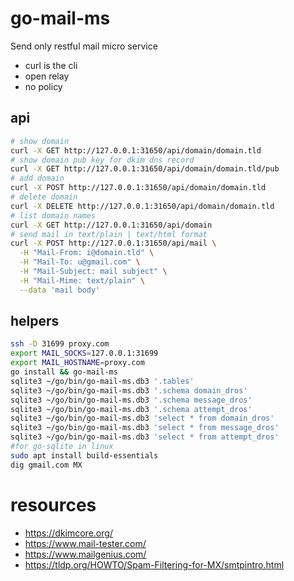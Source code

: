 # go-mail-ms

Send only restful mail micro service

- curl is the cli
- open relay 
- no policy

## api

```bash
# show domain
curl -X GET http://127.0.0.1:31650/api/domain/domain.tld
# show domain pub key for dkim dns record
curl -X GET http://127.0.0.1:31650/api/domain/domain.tld/pub
# add domain
curl -X POST http://127.0.0.1:31650/api/domain/domain.tld
# delete domain
curl -X DELETE http://127.0.0.1:31650/api/domain/domain.tld
# list domain names
curl -X GET http://127.0.0.1:31650/api/domain
# send mail in text/plain | text/html format
curl -X POST http://127.0.0.1:31650/api/mail \
  -H "Mail-From: i@domain.tld" \
  -H "Mail-To: u@gmail.com" \
  -H "Mail-Subject: mail subject" \
  -H "Mail-Mime: text/plain" \
  --data 'mail body'
```

## helpers

```bash
ssh -D 31699 proxy.com
export MAIL_SOCKS=127.0.0.1:31699
export MAIL_HOSTNAME=proxy.com
go install && go-mail-ms
sqlite3 ~/go/bin/go-mail-ms.db3 '.tables'
sqlite3 ~/go/bin/go-mail-ms.db3 '.schema domain_dros'
sqlite3 ~/go/bin/go-mail-ms.db3 '.schema message_dros'
sqlite3 ~/go/bin/go-mail-ms.db3 '.schema attempt_dros'
sqlite3 ~/go/bin/go-mail-ms.db3 'select * from domain_dros'
sqlite3 ~/go/bin/go-mail-ms.db3 'select * from message_dros'
sqlite3 ~/go/bin/go-mail-ms.db3 'select * from attempt_dros'
#for go-sqlite in linux
sudo apt install build-essentials
dig gmail.com MX
```

# resources

- https://dkimcore.org/
- https://www.mail-tester.com/
- https://www.mailgenius.com/
- https://tldp.org/HOWTO/Spam-Filtering-for-MX/smtpintro.html
